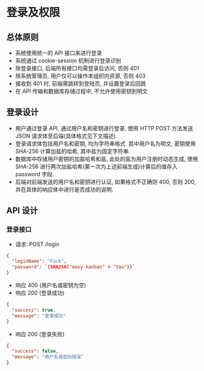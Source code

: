 # 登录及权限

## 总体原则

- 系统使用统一的 API 接口来进行登录
- 系统通过 cookie-session 机制进行登录识别
- 除登录接口, 后端所有接口均需登录后访问, 否则 401
- 除系统管理员, 用户仅可以操作本组织内资源, 否则 403
- 接收到 401 时, 前端需跳转到登陆页, 并设置登录后回跳
- 在 API 传输和数据库存储过程中, 不允许使用密钥到明文

## 登录设计

- 用户通过登录 API, 通过用户名和密钥进行登录, 使用 HTTP POST 方法发送 JSON 请求体至后端(具体格式见下文描述).
- 登录请求体包括用户名和密钥, 均为字符串格式. 其中用户名为明文, 密钥使用 SHA-256 计算加盐的哈希, 其中盐为固定字符串.
- 数据库中存储用户密钥的加盐哈希和盐, 此处的盐为用户注册时动态生成, 使用 SHA-256 进行两次加盐哈希(第一次为上述前端生成)计算后的值存入 password 字段.
- 后端对前端发送的用户名和密钥进行认证, 如果格式不正确则 400, 否则 200, 并在具体的响应体中进行是否成功的说明.

## API 设计

### 登录接口

- 请求: POST /login

```json
{
  "loginName": "Fuck",
  "password": `{SHA256("easy-kanban" + "You")}`
}
```

- 响应 400 (用户名或密钥为空)
- 响应 200 (登录成功)

```json
{
  "success": true,
  "message": "登录成功"
}
```

- 响应 200 (登录失败)

```json
{
  "success": false,
  "message": "用户名或密码错误"
}
```
